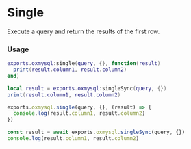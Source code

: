 # Single
Execute a query and return the results of the first row.

### Usage
```lua
exports.oxmysql:single(query, {}, function(result)
  print(result.column1, result.column2)
end)

local result = exports.oxmysql:singleSync(query, {})
print(result.column1, result.column2)
```
```js
exports.oxmysql.single(query, {}, (result) => {
  console.log(result.column1, result.column2)
})

const result = await exports.oxmysql.singleSync(query, {})
console.log(result.column1, result.column2)
```
